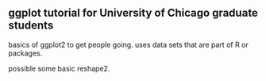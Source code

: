 ggplot tutorial for University of Chicago graduate students
-----------------------------------------------------------

basics of ggplot2 to get people going. uses data sets that are part of R or packages.

possible some basic reshape2.
